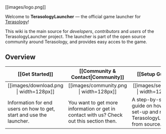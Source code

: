 [[images/logo.png]]

Welcome to **TerasologyLauncher** &mdash; the official game launcher for [Terasology](https://github.com/MovingBlocks/Terasology/)!

This wiki is the main source for *developers*, *contributors* and *users* of the TerasologyLauncher project. 
The launcher is part of the open source community around Terasology, and provides easy acces to the game. 


## Overview

<table align="center">
  <thead><tr>
    <th width="25%">[[Get Started]]</th>
    <th width="25%">[[Community &amp; Contact|Community]]</th>
    <th width="25%">[[Setup Guide]]</th>
    <th width="25%">[[Technical Documentation|Documentation]]</th>
  </tr></thead>
  <tr>
    <td width="25%" align="center">[[images/download.png | width=128px]]</td>
    <td width="25%" align="center">[[images/community.png | width=128px]]</td>
    <td width="25%" align="center">[[images/setup.png | width=128px]]</td>
    <td width="25%" align="center">[[images/documentation.png | width=128px]]</td>
  </tr>
  <tr>
    <td width="25%">Information for end users on how to get, start and use the launcher.</td>
    <td width="25%">You want to get more information or get in contact with us? Check out this section then.</td>
    <td width="25%">A step-by-step guide on how to set-up and run TerasologyLauncher from source.</td>
    <td width="25%">In-depth information about the techniques used in TerasologyLauncher.</td>
  </tr>  
</table>